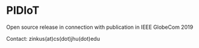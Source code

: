 # PIDIoT
Open source release in connection with publication in IEEE GlobeCom 2019

Contact: zinkus(at)cs(dot)jhu(dot)edu
